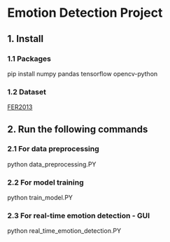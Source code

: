 # Emotion Detection Project

## 1. Install
### 1.1 Packages
pip install numpy pandas tensorflow opencv-python
### 1.2 Dataset
<a href="https://www.kaggle.com/datasets/deadskull7/fer2013">FER2013</a>

## 2. Run the following commands
### 2.1 For data preprocessing
python data_preprocessing.PY
### 2.2 For model training
python train_model.PY
### 2.3 For real-time emotion detection - GUI
python real_time_emotion_detection.PY
